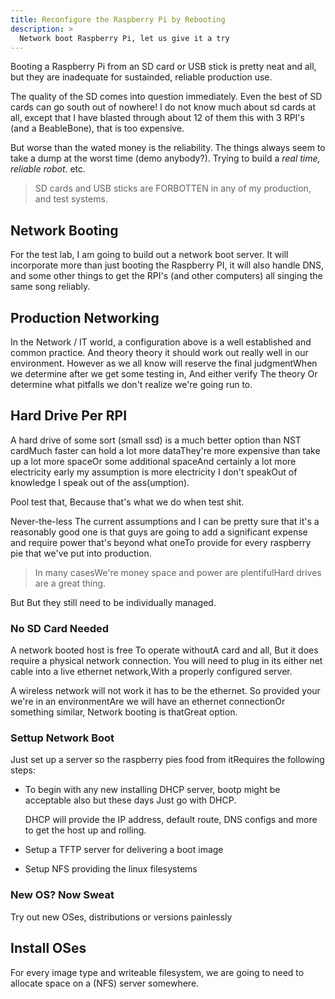 ```yaml
---
title: Reconfigure the Raspberry Pi by Rebooting
description: >
  Network boot Raspberry Pi, let us give it a try
---
```


Booting a Raspberry Pi from an SD card or USB stick is pretty neat and
all, but they are inadequate for sustainded, reliable production use.

The quality of the SD comes into question immediately.  Even the best
of SD cards can go south out of nowhere!  I do not know much about sd
cards at all, except that I have blasted through about 12 of them this
with 3 RPI's (and a BeableBone), that is too expensive.

But worse than the wated money is the reliability.  The things always
seem to take a dump at the worst time (demo anybody?).  Trying to
build a _real time, reliable robot_.  etc.  

> SD cards and USB sticks are FORBOTTEN in any of my production, and
> test systems.

## Network Booting

For the test lab, I am going to build out a network boot server.  It
will incorporate more than just booting the Raspberry PI, it will also
handle DNS, and some other things to get the RPI's (and other
computers) all singing the same song reliably.

## Production Networking

In the Network / IT world, a configuration above is a well established
and common practice.  And theory theory it should work out really well
in our environment.  However as we all know will reserve the final
judgmentWhen we determine after we get some testing in, And either
verify The theory Or determine what pitfalls we don't realize we're
going run to.

## Hard Drive Per RPI

A hard drive of some sort (small ssd) is a much better option than NST
cardMuch faster can hold a lot more dataThey're more expensive than
take up a lot more spaceOr some additional spaceAnd certainly a lot
more electricity early my assumption is more electricity I don't
speakOut of knowledge I speak out of the ass(umption).

Pool test that, Because that's what we do when test shit.

Never-the-less The current assumptions and I can be pretty sure that
it's a reasonably good one is that guys are going to add a significant
expense and require power that's beyond what oneTo provide for every
raspberry pie that we've put into production.

> In many casesWe're money space and power are plentifulHard drives
> are a great thing.

But But they still need to be individually managed.

### No SD Card Needed 

A network booted host is free To operate withoutA card and all, But it
does require a physical network connection. You will need to plug in
its either net cable into a live ethernet network,With a properly
configured server.

A wireless network will not work it has to be the ethernet.  So
provided your we're in an environmentAre we will have an ethernet
connectionOr something similar, Network booting is thatGreat option. 

### Settup Network Boot

Just set up a server so the raspberry pies food from itRequires the
following steps:

- To begin with any new installing DHCP server, bootp might be
  acceptable also but these days Just go with DHCP.  
  
  DHCP will provide the IP address, default route, DNS configs and
  more to get the host up and rolling.

- Setup a TFTP server for delivering a boot image

- Setup NFS providing the linux filesystems

### New OS?  Now Sweat

Try out new OSes, distributions or versions painlessly

## Install OSes

For every image type and writeable filesystem, we are going to need to
allocate space on a (NFS) server somewhere.


